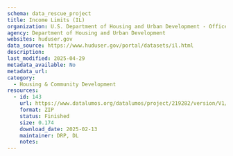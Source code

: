 ```yaml
---
schema: data_rescue_project 
title: Income Limits (IL)
organization: U.S. Department of Housing and Urban Development - Office of Policy Development and Research
agency: Department of Housing and Urban Development
websites: huduser.gov
data_source: https://www.huduser.gov/portal/datasets/il.html
description: 
last_modified: 2025-04-29
metadata_available: No
metadata_url: 
category:
  - Housing & Community Development 
resources:
  - id: 143
    url: https://www.datalumos.org/datalumos/project/219282/version/V1/view
    format: ZIP
    status: Finished
    size: 0.174
    download_date: 2025-02-13
    maintainer: DRP, DL
    notes: 
---
```

